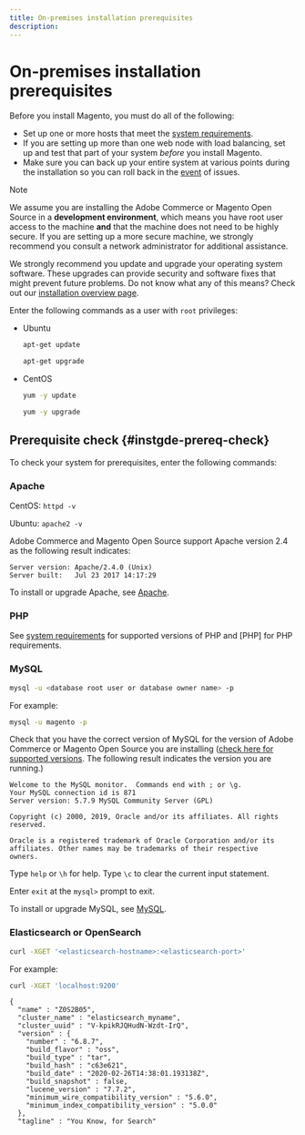 ```yaml
---
title: On-premises installation prerequisites
description:
---
```


# On-premises installation prerequisites

Before you install Magento, you must do all of the following:

*  Set up one or more hosts that meet the [system requirements](../system-requirements.md).
*  If you are setting up more than one web node with load balancing, set up and test that part of your system _before_ you install Magento.
*  Make sure you can back up your entire system at various points during the installation so you can roll back in the [event](https://glossary.magento.com/event) of issues.

>[!NOTE]
>
>We assume you are installing the Adobe Commerce or Magento Open Source in a **development environment**, which means you have root user access to the machine **and** that the machine does not need to be highly secure. If you are setting up a more secure machine, we strongly recommend you consult a network administrator for additional assistance.

We strongly recommend you update and upgrade your operating system software. These upgrades can provide security and software fixes that might prevent future problems. Do not know what any of this means? Check out our [installation overview page](../overview.md).

Enter the following commands as a user with `root` privileges:

*  Ubuntu

   ```bash
   apt-get update
   ```

   ```bash
   apt-get upgrade
   ```

*  CentOS

   ```bash
   yum -y update
   ```

   ```bash
   yum -y upgrade
   ```

## Prerequisite check {#instgde-prereq-check}

To check your system for prerequisites, enter the following commands:

### Apache

CentOS: `httpd -v`

Ubuntu: `apache2 -v`

Adobe Commerce and Magento Open Source support Apache version 2.4 as the following result indicates:

```terminal
Server version: Apache/2.4.0 (Unix)
Server built:   Jul 23 2017 14:17:29
```

To install or upgrade Apache, see [Apache](web-server/apache.md).

### PHP

See [system requirements](../system-requirements.md) for supported versions of PHP and [PHP] for PHP requirements.

### MySQL

```bash
mysql -u <database root user or database owner name> -p
```

For example:

```bash
mysql -u magento -p
```

Check that you have the correct version of MySQL for the version of Adobe Commerce or Magento Open Source you are installing ([check here for supported versions](../system-requirements.md). The following result indicates the version you are running.)

```terminal
Welcome to the MySQL monitor.  Commands end with ; or \g.
Your MySQL connection id is 871
Server version: 5.7.9 MySQL Community Server (GPL)

Copyright (c) 2000, 2019, Oracle and/or its affiliates. All rights reserved.

Oracle is a registered trademark of Oracle Corporation and/or its
affiliates. Other names may be trademarks of their respective
owners.
```

Type `help` or `\h` for help. Type `\c` to clear the current input statement.

Enter `exit` at the `mysql>` prompt to exit.

To install or upgrade MySQL, see [MySQL](database/mysql.md).

### Elasticsearch or OpenSearch

``` bash
curl -XGET '<elasticsearch-hostname>:<elasticsearch-port>'
```

For example:

``` bash
curl -XGET 'localhost:9200'
```

``` terminal
{
  "name" : "Z0S2B05",
  "cluster_name" : "elasticsearch_myname",
  "cluster_uuid" : "V-kpikRJQHudN-Wzdt-IrQ",
  "version" : {
    "number" : "6.8.7",
    "build_flavor" : "oss",
    "build_type" : "tar",
    "build_hash" : "c63e621",
    "build_date" : "2020-02-26T14:38:01.193138Z",
    "build_snapshot" : false,
    "lucene_version" : "7.7.2",
    "minimum_wire_compatibility_version" : "5.6.0",
    "minimum_index_compatibility_version" : "5.0.0"
  },
  "tagline" : "You Know, for Search"
```
